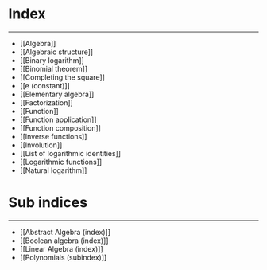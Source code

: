 # Index
---
- [[Algebra]]
- [[Algebraic structure]]
- [[Binary logarithm]]
- [[Binomial theorem]]
- [[Completing the square]]
- [[e (constant)]]
- [[Elementary algebra]]
- [[Factorization]]
- [[Function]]
- [[Function application]]
- [[Function composition]]
- [[Inverse functions]]
- [[Involution]]
- [[List of logarithmic identities]]
- [[Logarithmic functions]]
- [[Natural logarithm]]

# Sub indices
---
- [[Abstract Algebra (index)]]
- [[Boolean algebra (index)]]
- [[Linear Algebra (index)]]
- [[Polynomials (subindex)]]
